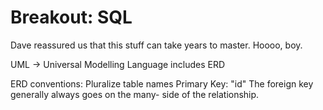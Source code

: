 # Breakout: SQL

Dave reassured us that this stuff can take years to master.  Hoooo, boy.

UML -> Universal Modelling Language includes ERD

ERD conventions:
Pluralize table names
Primary Key: "id"
The foreign key generally always goes on the many- side of the relationship.
